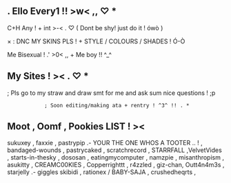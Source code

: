 ## . Ello Every1 !! >w< ,, ♡ *

C+H Any ! + int >-< . ♡ ( Dont be shy! just do it ! ówò )

× : DNC MY SKINS PLS ! + STYLE / COLOURS / SHADES ! Ó-Ò

Me Bisexual ! .' >0< ,, + Me boy !! ^_^

## My Sites ! >< . ♡ *

; Pls go to my straw and draw smt for me and ask sum nice questions ! ;p

                ; Soon editing/making ata + rentry ! ^3^ !! . *
                
## Moot , Oomf , Pookies LIST ! ><

sukuxey , faxxie , pastrypip .- YOUR THE ONE WHOS A TOOTER .. ! , bandaged-wounds , pastrycaked , scratchrecord , STARRFALL ,VelvetVides ,
starts-in-thesky , dososan , eatingmycomputer , namzpie ,
misanthropism , asukitty , CREAMC00KIES , Copperrighttt  , r4zzled ,
giz-chan, Outt4n4m3s , starjelly .- giggles skibidi , rationex / BABY-SAJA , crushedheqrts , 
